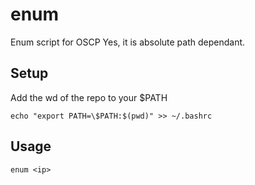 # enum
Enum script for OSCP
Yes, it is absolute path dependant.

## Setup
Add the wd of the repo to your $PATH
```Shell
echo "export PATH=\$PATH:$(pwd)" >> ~/.bashrc
```

## Usage
```Shell
enum <ip>
```
